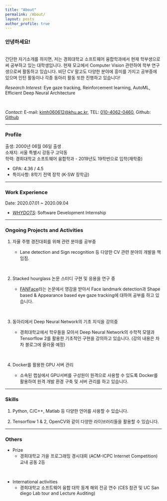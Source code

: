 ```yaml
---
title: "About"
permalink: /About/
layout: posts
author_profile: true
---
```


### 안녕하세요!
<br>  
 간단한 자기소개를 하지면, 저는 경희대학교 소프트웨어 융합학과에서 현재 학부생으로써 공부하고 있는 대학생입니다.     
 현재 모교에서 Computer Vision 관련하여 학부 연구생으로써 활동하고 있습니다. 
 비단 CV 말고도 다양한 분야에 흥미를 가지고 공부중에 있으며 인턴 활동이나 각종 동아리 활동 또한 진행하고 있습니다!   

*Research Interest:* Eye gaze tracking, Reinforcement learning, AutoML, Efficient Deep Neural Architecture    

<br>

*Contact:* E-mail: [kimh060612@khu.ac.kr](mailto:kimh060612@khu.ac.kr), TEL: [010-4062-0460](tel:010-4062-0460), Github: [Github](https://github.com/kimh060612)

-------------------------------------------------------------


### Profile

출생: 2000년 06월 06일 출생  
소재지: 서울 특별시 강동구 고덕동  
학력: 경희대학교 소프트웨어 융합학과 - 2019년도 19학번으로 입학(재학중)  
- GPA: 4.36 / 4.5  
- 특이사항: 8학기 전액 장학 (K-SW 장학금)  

-------------------------------------------------------------

### Work Experience

Date: 2020.07.01 ~ 2020.09.04
- [*WHYDOTS*](https://kimh060612.github.io/About/WhyDots): Software Development Internship  


-------------------------------------------------------------

### Ongoing Projects and Activities

1. 자율 주행 경진대회를 위해 관련 분야를 공부중  
    
    - Lane detection and Sign recognition 등 다양한 CV 관련 분야의 개발을 책임짐.

<br>

2. Stacked hourglass 논문 스터디 구현 및 응용을 연구 중  

    - [FANFace](https://www.adrianbulat.com/downloads/AAAI20/FANFace.pdf)라는 논문에서 영감을 받아서 Face landmark detection과 Shape based & Appearance based eye gaze tracking에 대하여 공부를 하고 있습니다.

<br>

3. 동아리에서 Deep Neural Network의 기초 지식을 강의중  

    -  경희대학교에서 학우들을 모아서 Deep Neural Network의 수학적 모델과 Tensorflow 2를 활용한 기초적인 구현을 강의하고 있습니다. (강의 내용은 차차 블로그에 올라올 예정)

<br>

4. Docker를 활용한 GPU 서버 관리  

    - 소속된 랩실에서 GPU서버를 구성원이 원격으로 사용할 수 있도록 Docker를 활용하여 원격 개발 환경 구축 및 서버 관리를 하고 있습니다.   

  
-------------------------------------------------------------

### Skills

1. Python, C/C++, Matlab 등 다양한 언어를 사용할 수 있습니다.  

2. Tensorflow 1 & 2, OpenCV와 같이 다양한 라이브러리들을 활용할 수 있습니다. 

-------------------------------------------------------------

### Others

- Prize
    - 경희대학교 가을 프로그래밍 경시대회 (ACM-ICPC Internet Competition) 교내 공동 2등

<br>

- International activities
    -  경희대학교 소프트웨어 융합 대학 동계 해외 전공 연수 (CES 참관 및 UC San diego Lab tour and Lecture Auditing)